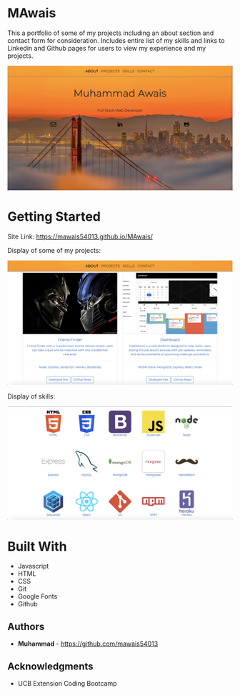 # MAwais

This a portfolio of some of my projects including an about section and contact form for consideration. Includes entire list of my skills and links to Linkedin and Github pages for users to view my experience and my projects. 

![index](./public/imgs/img12.png)

# Getting Started 

Site Link: https://mawais54013.github.io/MAwais/

Display of some of my projects: 

![projects](./public/imgs/img14.png)

Display of skills: 

![skills](./public/imgs/img13.png)

# Built With

* Javascript
* HTML
* CSS
* Git
* Google Fonts
* Github

## Authors
* **Muhammad** - https://github.com/mawais54013

## Acknowledgments

* UCB Extension Coding Bootcamp 